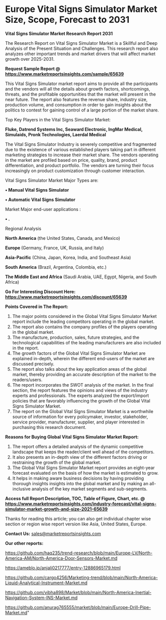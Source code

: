 # Europe Vital Signs Simulator Market Size, Scope, Forecast to 2031

<strong>Vital Signs Simulator Market Research Report 2031</strong>

The Research Report on Vital Signs Simulator Market is a Skillful and Deep Analysis of the Present Situation and Challenges. This research report also analyzes other important trends and market drivers that will affect market growth over 2025-2031.

<strong>Request Sample Report @ <a href=https://www.marketreportsinsights.com/sample/65639>https://www.marketreportsinsights.com/sample/65639</a></strong>

This Vital Signs Simulator market report aims to provide all the participants and the vendors will all the details about growth factors, shortcomings, threats, and the profitable opportunities that the market will present in the near future. The report also features the revenue share, industry size, production volume, and consumption in order to gain insights about the politics to contest for gaining control of a large portion of the market share.

Top Key Players in the Vital Signs Simulator Market:

<strong>Fluke, Datrend Systems Inc, Seaward Electronic, IngMar Medical, Simulaids, Pronk Technologies, Laerdal Medical</strong>

The Vital Signs Simulator Industry is severely competitive and fragmented due to the existence of various established players taking part in different marketing strategies to increase their market share. The vendors operating in the market are profiled based on price, quality, brand, product differentiation, and product portfolio. The vendors are turning their focus increasingly on product customization through customer interaction.

Vital Signs Simulator Market Major Types are:

<strong>• Manual Vital Signs Simulator

• Automatic Vital Signs Simulator</strong>

Market Major end-user applications :

<strong>• .</strong>

Regional Analysis

</u><strong><b>North America</b></strong> (the United States, Canada, and Mexico)

<strong><b>Europe </b></strong>(Germany, France, UK, Russia, and Italy)

<strong><b>Asia-Pacific</b></strong> (China, Japan, Korea, India, and Southeast Asia)

<strong><b>South America</b></strong> (Brazil, Argentina, Colombia, etc.)

<strong><b>The Middle East and Africa</b></strong> (Saudi Arabia, UAE, Egypt, Nigeria, and South Africa)

<strong>Go For Interesting Discount Here: <a href=https://www.marketreportsinsights.com/discount/65639>https://www.marketreportsinsights.com/discount/65639</a></strong>

<strong>Points Covered in The Report:</strong>
<ol>
  <li>The major points considered in the Global Vital Signs Simulator Market report include the leading competitors operating in the global market.</li>
  <li>The report also contains the company profiles of the players operating in the global market.</li>
  <li>The manufacture, production, sales, future strategies, and the technological capabilities of the leading manufacturers are also included in the report.</li>
  <li>The growth factors of the Global Vital Signs Simulator Market are explained in-depth, wherein the different end-users of the market are discussed precisely.</li>
  <li>The report also talks about the key application areas of the global market, thereby providing an accurate description of the market to the readers/users.</li>
  <li>The report incorporates the SWOT analysis of the market. In the final section, the report features the opinions and views of the industry experts and professionals. The experts analyzed the export/import policies that are favorably influencing the growth of the Global Vital Signs Simulator Market.</li>
  <li>The report on the Global Vital Signs Simulator Market is a worthwhile source of information for every policymaker, investor, stakeholder, service provider, manufacturer, supplier, and player interested in purchasing this research document.</li>
</ol>
<strong>Reasons for Buying Global Vital Signs Simulator Market Report:</strong>

<ol>
  <li>The report offers a detailed analysis of the dynamic competitive landscape that keeps the reader/client well ahead of the competitors.</li>
  <li>It also presents an in-depth view of the different factors driving or restraining the growth of the global market.</li>
  <li>The Global Vital Signs Simulator Market report provides an eight-year forecast evaluated on the basis of how the market is estimated to grow.</li>
  <li>It helps in making aware business decisions by having providing thorough insights insights into the global market and by making an all-inclusive analysis of the key market segments and sub-segments.</li>
</ol>
<strong>Access full Report Description, TOC, Table of Figure, Chart, etc. @ <a href=https://www.marketreportsinsights.com/industry-forecast/vital-signs-simulator-market-growth-and-size-2021-65639>https://www.marketreportsinsights.com/industry-forecast/vital-signs-simulator-market-growth-and-size-2021-65639</a></strong>


Thanks for reading this article; you can also get individual chapter wise section or region wise report version like Asia, United States, Europe.

<strong>Contact Us:</strong>
sales@marketreportsinsights.com

<strong>Our other reports:</strong>

<a href=https://github.com/haq235/trend-research/blob/main/Europe-LV/North-America-AM/North-America-Door-Sensors-Market.md>https://github.com/haq235/trend-research/blob/main/Europe-LV/North-America-AM/North-America-Door-Sensors-Market.md</a>

<a href=https://ameblo.jp/anjali0217777/entry-12886965179.html>https://ameblo.jp/anjali0217777/entry-12886965179.html</a>

<a href=https://github.com/cargo4256/Marketing-trend/blob/main/North-America-Liquid-Analytical-Instrument-Market.md>https://github.com/cargo4256/Marketing-trend/blob/main/North-America-Liquid-Analytical-Instrument-Market.md</a>

<a href=https://github.com/vibha898/Market/blob/main/North-America-Inertial-Navigation-System-INS-Market.md>https://github.com/vibha898/Market/blob/main/North-America-Inertial-Navigation-System-INS-Market.md</a>

<a href=https://github.com/anurag765555/market/blob/main/Europe-Drill-Pipe-Market.md>https://github.com/anurag765555/market/blob/main/Europe-Drill-Pipe-Market.md</a>"

